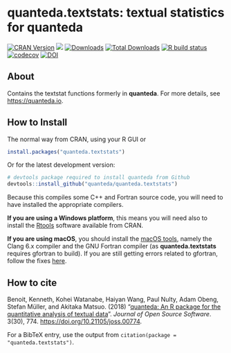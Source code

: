 
# quanteda.textstats: textual statistics for quanteda

<!-- badges: start -->

[![CRAN
Version](https://www.r-pkg.org/badges/version/quanteda.textstats)](https://CRAN.R-project.org/package=quanteda.textstats)
[![](https://img.shields.io/badge/devel%20version-0.95.2-royalblue.svg)](https://github.com/quanteda/quanteda.textstats)
[![Downloads](https://cranlogs.r-pkg.org/badges/quanteda.textstats)](https://CRAN.R-project.org/package=quanteda.textstats)
[![Total
Downloads](https://cranlogs.r-pkg.org/badges/grand-total/quanteda.textstats?color=orange)](https://CRAN.R-project.org/package=quanteda.textstats)
[![R build
status](https://github.com/quanteda/quanteda.textstats/workflows/R-CMD-check/badge.svg)](https://github.com/quanteda/quanteda.textstats/actions)
[![codecov](https://codecov.io/gh/quanteda/quanteda.textstats/branch/master/graph/badge.svg)](https://app.codecov.io/gh/quanteda/quanteda.textstats)
[![DOI](http://joss.theoj.org/papers/10.21105/joss.00774/status.svg)](https://doi.org/10.21105/joss.00774)
<!-- badges: end -->

## About

Contains the textstat functions formerly in **quanteda**. For more
details, see <https://quanteda.io>.

## How to Install

The normal way from CRAN, using your R GUI or

``` r
install.packages("quanteda.textstats") 
```

Or for the latest development version:

``` r
# devtools package required to install quanteda from Github 
devtools::install_github("quanteda/quanteda.textstats") 
```

Because this compiles some C++ and Fortran source code, you will need to
have installed the appropriate compilers.

**If you are using a Windows platform**, this means you will need also
to install the [Rtools](https://CRAN.R-project.org/bin/windows/Rtools/)
software available from CRAN.

**If you are using macOS**, you should install the [macOS
tools](https://cran.r-project.org/bin/macosx/tools/), namely the Clang
6.x compiler and the GNU Fortran compiler (as **quanteda.textstats**
requires gfortran to build). If you are still getting errors related to
gfortran, follow the fixes
[here](https://thecoatlessprofessor.com/programming/rcpp-rcpparmadillo-and-os-x-mavericks--lgfortran-and--lquadmath-error/).

## How to cite

Benoit, Kenneth, Kohei Watanabe, Haiyan Wang, Paul Nulty, Adam Obeng,
Stefan Müller, and Akitaka Matsuo. (2018) “[quanteda: An R package for
the quantitative analysis of textual
data](https://www.theoj.org/joss-papers/joss.00774/10.21105.joss.00774.pdf)”.
*Journal of Open Source Software*. 3(30), 774.
<https://doi.org/10.21105/joss.00774>.

For a BibTeX entry, use the output from
`citation(package = "quanteda.textstats")`.
